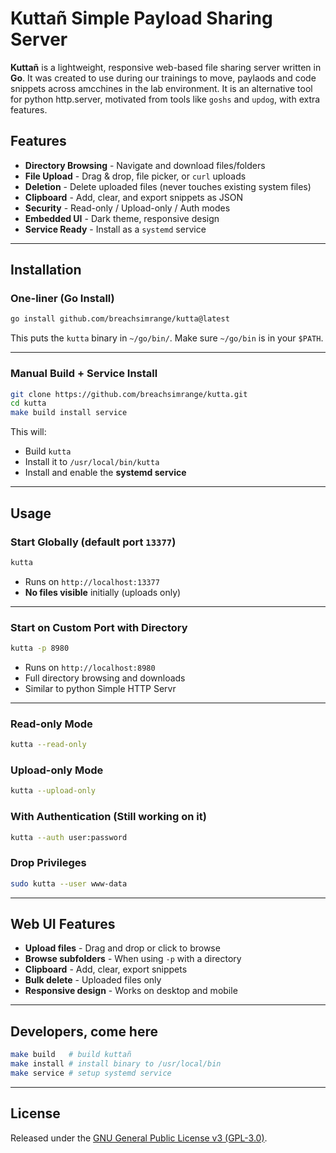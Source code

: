 # Kuttañ Simple Payload Sharing Server

**Kuttañ** is a lightweight, responsive web-based file sharing server written in **Go**.
It was created to use during our trainings to move, paylaods and code snippets across amcchines in the lab environment.
It is an alternative tool for python http.server, motivated from tools like `goshs` and `updog`, with extra features.

## Features

* **Directory Browsing** - Navigate and download files/folders
* **File Upload** - Drag & drop, file picker, or `curl` uploads
* **Deletion** - Delete uploaded files (never touches existing system files)
* **Clipboard** - Add, clear, and export snippets as JSON
* **Security** - Read-only / Upload-only / Auth modes
* **Embedded UI** - Dark theme, responsive design
* **Service Ready** - Install as a `systemd` service

---


## Installation

### One-liner (Go Install)

```bash
go install github.com/breachsimrange/kutta@latest
```

This puts the `kutta` binary in `~/go/bin/`.
Make sure `~/go/bin` is in your `$PATH`.

---

### Manual Build + Service Install

```bash
git clone https://github.com/breachsimrange/kutta.git
cd kutta
make build install service
```

This will:

* Build `kutta`
* Install it to `/usr/local/bin/kutta`
* Install and enable the **systemd service**

---

## Usage

### Start Globally (default port `13377`)

```bash
kutta
```

* Runs on `http://localhost:13377`
* **No files visible** initially (uploads only)

---

### Start on Custom Port with Directory

```bash
kutta -p 8980
```

* Runs on `http://localhost:8980`
* Full directory browsing and downloads
* Similar to python Simple HTTP Servr

---

### Read-only Mode

```bash
kutta --read-only
```

### Upload-only Mode

```bash
kutta --upload-only
```

### With Authentication (Still working on it)

```bash
kutta --auth user:password
```

### Drop Privileges

```bash
sudo kutta --user www-data
```

---

## Web UI Features

* **Upload files** - Drag and drop or click to browse
* **Browse subfolders** - When using `-p` with a directory
* **Clipboard** - Add, clear, export snippets
* **Bulk delete** - Uploaded files only
* **Responsive design** - Works on desktop and mobile

---

## Developers, come here

```bash
make build   # build kuttañ
make install # install binary to /usr/local/bin
make service # setup systemd service
```

---

## License
Released under the [GNU General Public License v3 (GPL-3.0)](./LICENSE).